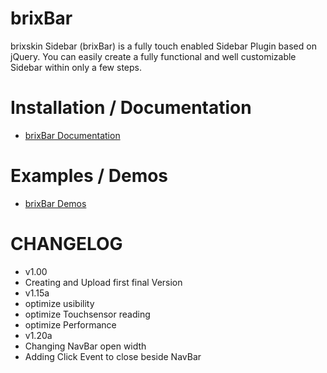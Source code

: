 # brixBar

brixskin Sidebar (brixBar) is a fully touch enabled Sidebar Plugin based on jQuery. You can easily create a fully functional and well customizable Sidebar within only a few steps.

# Installation / Documentation
 - [brixBar Documentation](http://brixskin.de/sidebar/docs/)

# Examples / Demos
 - [brixBar Demos](http://brixskin.de/sidebar/demos/)

# CHANGELOG
 - v1.00
  - Creating and Upload first final Version
 - v1.15a
  - optimize usibility
  - optimize Touchsensor reading
  - optimize Performance
 - v1.20a
  - Changing NavBar open width
  - Adding Click Event to close beside NavBar
